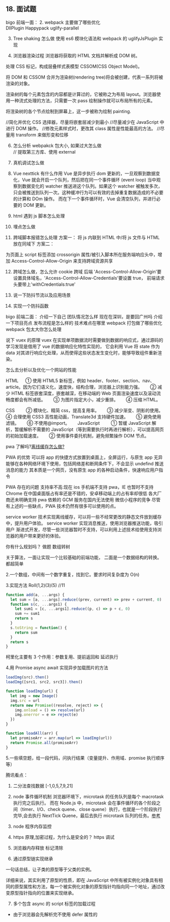 ## 18. 面试题

bigo 前端一面： 2. webpack 主要做了哪些优化  
DllPlugin Happypack uglify-parallel

3. Tree shaking 怎么做
   使用 es6 模块化语法和 webpack 的 uglifyJsPlugin 实现

4. 浏览器渲染过程
   浏览器将获取的 HTML 文档并解析成 DOM 树。

处理 CSS 标记，构成层叠样式表模型 CSSOM(CSS Object Model)。

将 DOM 和 CSSOM 合并为渲染树(rendering tree)将会被创建，代表一系列将被渲染的对象。

渲染树的每个元素包含的内容都是计算过的，它被称之为布局 layout。浏览器使用一种流式处理的方法，只需要一次 pass 绘制操作就可以布局所有的元素。

将渲染树的各个节点绘制到屏幕上，这一步被称为绘制 painting.

//简化并优化 CSS 选择器，尽量将嵌套层减少到最小
//尽量减少在 JavaScript 中进行 DOM 操作。
//修改元素样式时，更改其 class 属性是性能最高的方法。
//尽量用 transform 来做形变和位移

6. 怎么分析 webpakck 包大小, 如果过大怎么做  
   // 提取第三方库、使用 external

7. 真机调试怎么做
8. Vue nexttick 有什么作用
   Vue 是异步执行 dom 更新的，一旦观察到数据变化，Vue 就会开启一个队列，然后把在同一个事件循环 (event loop) 当中观察到数据变化的 watcher
   推送进这个队列。如果这个 watcher 被触发多次，只会被推送到队列一次。这种缓冲行为可以有效的去掉重复数据造成的不必要的计算和 DOm 操作。
   而在下一个事件循环时，Vue 会清空队列，并进行必要的 DOM 更新。

9. html 遇到 js 脚本怎么处理

10. 埋点怎么做

11. 跨域脚本报错怎么处理
    方案一：
    将 js 内联到 HTML 中/将 js 文件与 HTML 放在同域下
    方案二：

为页面上 script 标签添加 crossorigin 属性/被引入脚本所在服务端响应头中，增加 Access-Control-Allow-Origin 来支持跨域资源共享

12. 跨域怎么做，怎么允许 cookie 跨域
    后端 'Access-Control-Allow-Origin'要设置具体域名，'Access-Control-Allow-Credentials'要设置 true，
    前端请求头要带上'withCredentials:true'

13. 说一下防抖节流以及应用场景
14. 实现一个防抖函数

bigo 前端二面：
介绍一下自己
团队情况怎么样
现在在深圳，是要回广州吗
介绍一下项目亮点
发布流程是怎么样的
技术难点在哪里
webpack 打包做了哪些优化
webpack 包太大你怎么处理

说下 vuex 的原理
vuex 在实现单项数据流时需要做到数据的响应式，通过源码的学习发现是借用了 vue 的数据响应化特性实现的，
它会利用 Vue 将 state 作为 data 对其进行响应化处理，从而使得这些状态发生变化时，能够导致组件重新渲染。

怎么去分析以及优化一个网站的性能

HTML 　
① 使用 HTML5 新标签，例如 header、footer、section、nav、article。因为它们语义化，速度快，结构合理，浏览器上识别能力强。　　
② 减少 HTML 标签嵌套深度，嵌套越深，在移动端的 Web 页面渲染速度以及滚动流畅度都会有所减低。　　
③ 为图片指定大小，减少重排。　　
④ 压缩 HTML。

CSS 　　
② 模块化、精简 css，提高复用率。　　
③ 减少渐变、阴影的使用。　　
④ 合理使用 CSS3 高性能动画，Translate3d 支持硬件加速。　　
⑤ 避免使用滤镜。　　
⑥ 不使用@import。　　
JavaScript 　　
① 暂缓 JavaScript 解析，暂缓解析不需要的 JavaScript（等到需要执行时再进行解析），可以提高网页的初始加载速度。　　
② 使用事件委托机制，避免频繁操作 DOM 节点。

pwa 了解吗?[离线缓存怎么做?](https://segmentfault.com/a/1190000012353473)

PWA 的优势
可以将 app 的快捷方式放置到桌面上，全屏运行，与原生 app 无异
能够在各种网络环境下使用，包括网络差和断网条件下，不会显示 undefind
推送消息的能力
其本质是一个网页，没有原生 app 的各种启动条件，快速响应用户指令

PWA 存在的问题
支持率不高:现在 ios 手机端不支持 pwa，IE 也暂时不支持
Chrome 在中国桌面版占有率还是不错的，安卓移动端上的占有率却很低
各大厂商还未明确支持 pwa
依赖的 GCM 服务在国内无法使用
微信小程序的竞争
尽管有上述的一些缺点，PWA 技术仍然有很多可以使用的点。

service worker 技术实现离线缓存，可以将一些不经常更改的静态文件放到缓存中，提升用户体验。
service worker 实现消息推送，使用浏览器推送功能，吸引用户
渐进式开发，尽管一些浏览器暂时不支持，可以利用上述技术给使用支持浏览器的用户带来更好的体验。

你有什么规划吗？
做题 数组转树

关于算法，一面让实现一个比较基础的前端功能， 二面是一个数据结构的转换。都超简单

2.一个数组，中间有一个数字重复，找到它。要求时间复杂度为 O(n)

3.实现方法 Roll(1,2)(3)(5) //11

```js
function add(a, ...args) {
  let sum = [a, ...args].reduce((prev, current) => prev + current, 0)
  function s(c, ...args1) {
    let sum1 = [c, ...args1].reduce((p, c) => p + c, 0)
    sum += sum1
    return s
  }
  s.toString = function() {
    return sum
  }
  return s
}
```

柯里化主要有 3 个作用：参数复用、提前返回和 延迟执行

4.用 Promise async await 实现异步加载图片的方法

```js
loadImg(src).then()
loadImg([src1, src2, src3]).then()

function loadImg(url) {
  let img = new Image()
  img.src = url
  return new Promise((resolve, reject) => {
    img.onload = () => resolve(url)
    img.onerror = e => reject(e)
  })
}

function loadAll(arr) {
  let promiseArr = arr.map(url => loadImg(url))
  return Promise.all(promiseArr)
}
```

5.一些填空题，给一段代码，问执行结果（变量提升、作用域、promise 执行顺序等）

腾讯看点：

1. 二分法查找数据 [-1,0,5,7,9,21]

2. node 事件循环机制
   浏览器环境下，microtask 的任务队列是每个 macrotask 执行完之后执行。
   而在 Node.js 中，microtask 会在事件循环的各个阶段之间（timer、I/O、check quene、close quene）执行，也就是一个阶段执行完毕,会去执行 NextTick Quene，最后去执行 microtask 队列的任务。[参考](https://www.imooc.com/article/79674)

3. node 程序内存监控

4. https 原理,加密过程，为什么是安全的？ https 调试

5. 浏览器内存释放 标记清除

6. 通过原型链实现继承

一句话总结，让子类的原型等于父类的实例。

详细来说，其实利用了原型的性质，即在 JavaScript 中所有被实例化对象具有相同的原型属性和方法，每一个被实例化对象的原型指针均指向同一个地址，通过改变原型指针指向的位置来实现继承。

7. 多个包含 async 的 script 标签的加载过程

- 由于浏览器会先解析完不使用 defer 属性的<script> 元素中的代码，然后再解析后面的内容，所以一般应该把<script>
  元素放在页面最后，即主要内容后面， </body> 标签前面。
- 使用 defer 属性可以让脚本在文档完全呈现之后再执行,延迟脚本总是按照指定它们的顺序执行。
- 使用 async 属性可以表示当前脚本不必等待其他脚本，也不必阻塞文档呈现。不能保证异步脚本按照它们在页面中出现的顺序执行

8. html 加载过程触发的事件 readstatechange、DOMContentLoaded（DOM 树渲染完成）、load（DOM/CSS/JS 加载完成）

性能优化：

文件压缩，减小资源大小
异步组件，按需加载
小图片转 base64，减少请求
雪碧图，减少请求
选择合适的图片格式和尺寸
懒加载，按需加载
css 放最上面，js 放在 body 最下面，渲染优化
事件节流，减少操作
减少 Dom 操作和避免回流，渲染优化
浏览器缓存，减少请求次数或响应数据
减少 cookie 的使用，减少请求携带大小

① 使用 HTML5 新标签，例如 header、footer、section、nav、article。因为它们语义化，速度快，结构合理，浏览器上识别能力强。　　
② 减少 HTML 标签嵌套深度，嵌套越深，在移动端的 Web 页面渲染速度以及滚动流畅度都会有所减低。　　
③ 为图片指定大小，减少重排。　　
④ 压缩 HTML。

CSS 　　
② 模块化、精简 css，提高复用率。　　
③ 减少渐变、阴影的使用。　　
④ 合理使用 CSS3 高性能动画，Translate3d 支持硬件加速。　　
⑤ 避免使用滤镜。　　
⑥ 不使用@import。　　
JavaScript 　　
① 暂缓 JavaScript 解析，暂缓解析不需要的 JavaScript（等到需要执行时再进行解析），可以提高网页的初始加载速度。　　
② 使用事件委托机制，避免频繁操作 DOM 节点。

bigo 一二面问题：

1. tcp3 次握手和 4 次挥手
2. https 原理、为什么是安全的？非对称和对称加密区别
3. http1.1 和和 http2 区别，http2 除了字节传输、多路复用还有什么其他特定？有多路复用了多张图片还需要拼接吗？
4. xss、csrf 危害、防止手段
5. Vue2 双向绑定原理、和 Vue3 响应式原理区别、Vue3 的 Proxy 优势
6. Vue2 的 diff 算法原理
7. 怎么理解 vnode

二面

1. 自我介绍
2. webpack 有哪些配置项，怎么配置多入口
3. Vue 比较高级的用法
4. Vue 写页面的性能优化方式有没有总结
5. 移动端适配和兼容有没有总结
6. 前后端配比
7. 写项目怎么测试的？是否写测试用例
8. 职业规划
9. 最有成就感的两个项目

顺丰保险模块：

1. event bus 缺点
2. Vue 多层级数据传输方式
3. 事件委托捕获
4. for in 和 Object. keys 区别
5. es6 遍历对象的方式
6. for 输出 012345 的原因
7. 创建对象的方式？为什么要有 Object. create

8. Object.prototype.toString.call() //这个方法是最好了，可以明确的区分各种类型
9. typeof //这个区分不出来数组和对象和 null。
10. Array.isArray() //这个用来区分数组
11. instanceof //无法区分 null 和 undefined

<!-- 字节1面 -->

Vue 自定义指令 insert 和 bind 的区别？
insert 是插入到父节点的时候执行，bind 是第一次绑定到节点的时候执行

less sass 跳过 scoped 样式穿透
less sass 的/deep/穿透，使用 stylus 的时候>>>穿透

css 选择器权重
important>行内>id>类、伪类、属性选择器>标签、伪元素

浏览器渲染元素过程中那些元素会被提升到合成层？
[请看链接](http://www.360doc.com/content/20/0506/03/36367108_910463065.shtml)

Vue3 的 setup 在什么阶段执行
在组件的 beforeCreate 之前执行

import 文件是什么时候执行？ commonjs 和 es 模块的区别？
window.requestAnimationFrame 什么时候执行？
webpack 打包过程中主要的执行流、构建流程是怎么样的？做了哪些事情
